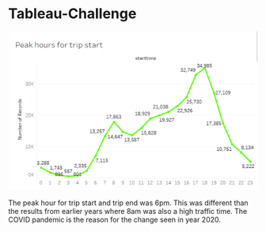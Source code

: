# Tableau-Challenge
![peakHours](Images/peakHours.PNG)

The peak hour for trip start and trip end was 6pm. This was different than the results from earlier years where 8am was also a high traffic time. The COVID pandemic is the reason for the change seen in year 2020.
